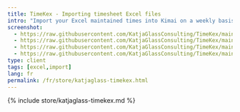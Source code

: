 ```yaml
---
title: TimeKex - Importing timesheet Excel files
intro: "Import your Excel maintained times into Kimai on a weekly basis. A flat customer/project/activity import from Excel is also available."
screenshot: 
  - https://raw.githubusercontent.com/KatjaGlassConsulting/TimeKex/main/docs/img/timesheet_to_kimai_01.gif
  - https://raw.githubusercontent.com/KatjaGlassConsulting/TimeKex/main/docs/img/layout_week_display.png
  - https://raw.githubusercontent.com/KatjaGlassConsulting/TimeKex/main/docs/img/example_admin_create_02.png
  - https://raw.githubusercontent.com/KatjaGlassConsulting/TimeKex/main/docs/img/layout_week_display_issues.png
type: client
tags: [excel,import]
lang: fr
permalink: /fr/store/katjaglass-timekex.html
---
```


{% include store/katjaglass-timekex.md %}
